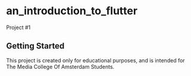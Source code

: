 # an_introduction_to_flutter
Project #1

## Getting Started
This project is created only for educational purposes, and is intended for The Media College Of Amsterdam Students.
